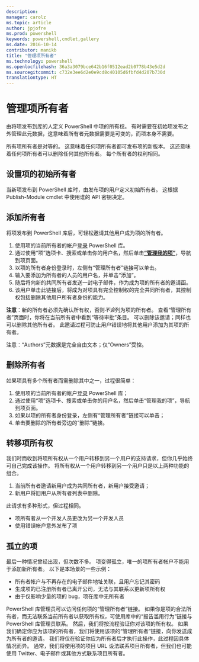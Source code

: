 ```yaml
---
description: 
manager: carolz
ms.topic: article
author: jpjofre
ms.prod: powershell
keywords: powershell,cmdlet,gallery
ms.date: 2016-10-14
contributor: manikb
title: "管理项所有者"
ms.technology: powershell
ms.openlocfilehash: 36a3a3079bce642b16f0512ead2b0778b43e5d2d
ms.sourcegitcommit: c732e3ee6d2e0e9cd8c40105d6fbfd4d207b730d
translationtype: HT
---
```

# <a name="managing-item-owners"></a>管理项所有者

由将项发布到库的人定义 PowerShell 中项的所有权。
有时需要在初始项发布之外管理此元数据，这意味着所有者元数据需要是可变的，而项本身不需要。

所有项所有者是对等的。 这意味着任何项所有者都可发布项的新版本。 这还意味着任何项所有者可以删除任何其他所有者。 每个所有者的权利相同。  

## <a name="setting-an-items-initial-owner"></a>设置项的初始所有者 

当新项发布到 PowerShell 库时，由发布项的用户定义初始所有者。 这根据 Publish-Module cmdlet 中使用谁的 API 密钥决定。

## <a name="adding-owners"></a>添加所有者

将项发布到 PowerShell 库后，可轻松邀请其他用户成为项的所有者。

1. 使用项的当前所有者的帐户[登录](https://powershellgallery.com/users/account/LogOn) PowerShell 库。
2. 通过使用“项”选项卡、搜索或单击你的用户名，然后单击[**“管理我的项”**](https://www.powershellgallery.com/account/Packages)，导航到项页面。
3. 以项的所有者身份登录时，左侧有“管理所有者”链接可以单击。
4. 输入要添加为所有者的人员的用户名，并单击“添加”。
5. 随后将向新的共同所有者发送一封电子邮件，作为成为项的所有者的邀请函。
6. 该用户单击此链接后，将成为对项具有完全控制权的完全共同所有者，其控制权包括删除其他用户所有者身份的能力。

**注意**：新的所有者必须先确认所有权，否则*不会*列为项的所有者。
查看“管理所有者”页面时，你将在当前所有者中看到“等待审批”条目。
可以删除该邀请；同样也可以删除其他所有者。
此邀请过程可防止用户错误地将其他用户添加为其项的所有者。

注意：“Authors”元数据是完全自由文本；仅“Owners”受控。


## <a name="removing-owners"></a>删除所有者
如果项具有多个所有者而需删除其中之一，过程很简单：

1. 使用项的当前所有者的帐户[登录](https://powershellgallery.com/users/account/LogOn) PowerShell 库；
2. 通过使用“项”选项卡、搜索或单击你的用户名，然后单击“管理我的项”[](https://www.powershellgallery.com/account/Packages)，导航到项页面。
3. 如果以项的所有者身份登录，左侧有“管理所有者”链接可以单击；
4. 单击要删除的所有者旁边的“删除”链接。



## <a name="transferring-item-ownership"></a>转移项所有权
我们时而收到将项所有权从一个用户转移到另一个用户的支持请求，但你几乎始终可自己完成该操作。
将所有权从一个用户转移到另一个用户只是以上两种功能的组合。

1. 当前所有者邀请新用户成为共同所有者，新用户接受邀请；
2. 新用户将旧用户从所有者列表中删除。

此请求有多种形式，但过程相同。

* 项所有者从一个开发人员更改为另一个开发人员
* 使用错误帐户意外发布了项


## <a name="orphaned-items"></a>孤立的项
最后一种情况曾经出现，但次数不多。
项变得孤立，唯一的项所有者帐户不能用于添加新所有者。
以下是本场景的一些示例：

* 所有者帐户与不再存在的电子邮件地址关联，且用户忘记其密码
* 生成项的已注册所有者已离开公司，无法与其联系以更新项所有权
* 由于仅影响少量的项的 bug，项在库中无所有者

PowerShell 库管理员可以访问任何项的“管理所有者”链接。
如果你是项的合法所有者，而无法联系当前所有者以获取所有权，可使用库中的“报告滥用行为”链接与 PowerShell 库管理员联系。
然后，我们将按流程验证你对该项的所有权。
如果我们确定你应为该项的所有者，我们将使用该项的“管理所有者”链接，向你发送成为所有者的邀请。
我们将仅在验证你应为所有者后才执行此操作，此过程因具体情况而异。
通常，我们将使用项的项目 URL 设法联系项目所有者，但我们也可能使用 Twitter、电子邮件或其他方式联系项目所有者。

